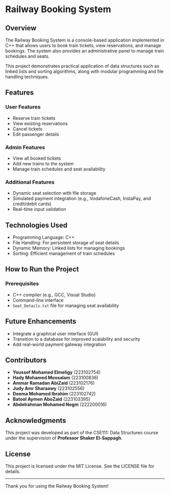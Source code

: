 # Railway Booking System

## Overview
The Railway Booking System is a console-based application implemented in C++ that allows users to book train tickets, view reservations, and manage bookings. The system also provides an administrative panel to manage train schedules and seats.

This project demonstrates practical application of data structures such as linked lists and sorting algorithms, along with modular programming and file handling techniques.

## Features

### User Features
- Reserve train tickets
- View existing reservations
- Cancel tickets
- Edit passenger details

### Admin Features
- View all booked tickets
- Add new trains to the system
- Manage train schedules and seat availability

### Additional Features
- Dynamic seat selection with file storage
- Simulated payment integration (e.g., VodafoneCash, InstaPay, and credit/debit cards)
- Real-time input validation

## Technologies Used
- Programming Language: C++
- File Handling: For persistent storage of seat details
- Dynamic Memory: Linked lists for managing bookings
- Sorting: Efficient management of train schedules

## How to Run the Project

### Prerequisites
- C++ compiler (e.g., GCC, Visual Studio)
- Command-line interface
- `Seat_Details.txt` file for managing seat availability

## Future Enhancements
- Integrate a graphical user interface (GUI)
- Transition to a database for improved scalability and security
- Add real-world payment gateway integration

## Contributors
- **Youssef Mohamed Elmeligy** (223102754)
- **Hady Mohamed Mossalam** (223100836)
- **Ammar Ramadan AbiZaid** (223102176)
- **Judy Amr Sharaawy** (223102556)
- **Deema Mohamed Ibrahim** (223102742)
- **Batool Aymen AboZaid** (223103395)
- **Abdelrahman Mohamed Negm** (222200016)

## Acknowledgments
This project was developed as part of the CSE111: Data Structures course under the supervision of **Professor Shaker El-Sappagh**.

## License
This project is licensed under the MIT License. See the LICENSE file for details.

---

Thank you for using the Railway Booking System!
